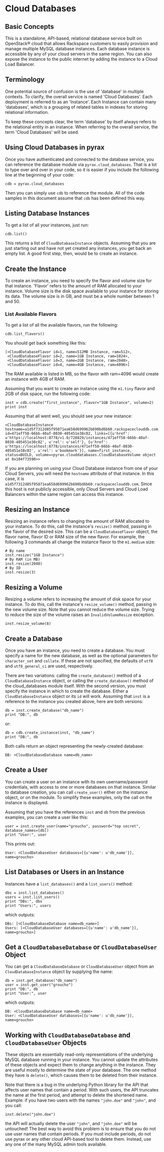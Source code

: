 # Cloud Databases

## Basic Concepts
This is a standalone, API-based, relational database service built on OpenStack® cloud that allows Rackspace customers to easily provision and manage multiple MySQL database instances. Each database instance is accessible by any of your cloud servers in the same region. You can also expose the instance to the public internet by adding the instance to a Cloud Load Balancer.


## Terminology
One potential source of confusion is the use of 'database' in multiple contexts. To clarify, the overall service is named 'Cloud Databases'. Each deployment is referred to as an 'Instance'. Each Instance can contain many 'databases', which is a grouping of related tables in indexes for storing relational information.

To keep these concepts clear, the term 'database' by itself always refers to the relational entity in an instance. When referring to the overall service, the term 'Cloud Databases' will be used.


## Using Cloud Databases in pyrax
Once you have authenticated and connected to the database service, you can reference the database module via `pyrax.cloud_databases`. That is a lot to type over and over in your code, so it is easier if you include the following line at the beginning of your code:

    cdb = pyrax.cloud_databases

Then you can simply use `cdb` to reference the module. All of the code samples in this document assume that `cdb` has been defined this way.

## Listing Database Instances
To get a list of all your instances, just run:

    cdb.list()

This returns a list of `CloudDatabaseInstance` objects. Assuming that you are just starting out and have not yet created any instances, you get back an empty list. A good first step, then, would be to create an instance.


## Create the Instance
To create an instance, you need to specify the flavor and volume size for that instance. 'Flavor' refers to the amount of RAM allocated to your instance. Volume size is the disk space available to your instance for storing its data. The volume size is in GB, and must be a whole number between 1 and 50.


### List Available Flavors
To get a list of all the available flavors, run the following:

    cdb.list_flavors()

You should get back something like this:

    [<CloudDatabaseFlavor id=1, name=512MB Instance, ram=512>,
     <CloudDatabaseFlavor id=2, name=1GB Instance, ram=1024>,
     <CloudDatabaseFlavor id=3, name=2GB Instance, ram=2048>,
     <CloudDatabaseFlavor id=4, name=4GB Instance, ram=4096>]

The RAM available is listed in MB, so the flavor with ram=4096 would create an instance with 4GB of RAM.

Assuming that you want to create an instance using the `m1.tiny` flavor and 2GB of disk space, run the following code:

    inst = cdb.create("first_instance", flavor="1GB Instance", volume=2)
    print inst

Assuming that all went well, you should see your new instance:

    <CloudDatabaseInstance hostname=a1d5f7312d85f95071ea658d699962b690bd6b60.rackspaceclouddb.com, id=471eff58-66bb-40af-8030-405451e38c02, links=[{u'href': u'https://localhost:8778/v1.0/728829/instances/471eff58-66bb-40af-8030-405451e38c02', u'rel': u'self'}, {u'href': u'https://localhost:8778/instances/471eff58-66bb-40af-8030-405451e38c02', u'rel': u'bookmark'}], name=first_instance, status=BUILD, volume=<pyrax.clouddatabases.CloudDatabaseVolume object at 0x104f73590>>

If you are planning on using your Cloud Database instance from one of your Cloud Servers, you will need the `hostname` attribute of that instance. In this case, it is `a1d5f7312d85f95071ea658d699962b690bd6b60.rackspaceclouddb.com`. Since this host is not publicly accessible, only Cloud Servers and Cloud Load Balancers within the same region can access this instance.


## Resizing an Instance
Resizing an instance refers to changing the amount of RAM allocated to your instance. To do this, call the instance's `resize()` method, passing in the flavor of the desired size. This can be a `CloudDatabaseFlavor` object, the flavor name, flavor ID or RAM size of the new flavor. For example, the following 3 commands all change the instance flavor to the `m1.medium` size:

    # By name
    inst.resize("1GB Instance")
    # By RAM (in MB)
    inst.resize(2048)
    # By ID
    inst.resize(3)


## Resizing a Volume
Resizing a volume refers to increasing the amount of disk space for your instance. To do this, call the instance's `resize_volume()` method, passing in the new volume size. Note that you cannot reduce the volume size. Trying to reduce the size of the volume raises an `InvalidVolumeResize` exception.

    inst.resize_volume(8)


## Create a Database
Once you have an instance, you need to create a database. You must specify a name for the new database, as well as the optional parameters for `character_set` and `collate`. If these are not specified, the defaults of `utf8` and `utf8_general_ci` are used, respectively.

There are two variations: calling the `create_database()` method of a `CloudDatabaseInstance` object, or calling the `create_database()` method of the cloud_databases module itself. With the second version, you must specify the instance in which to create the database. Either a `CloudDatabaseInstance` object or its `id` will work. Assuming that `inst` is a reference to the instance you created above, here are both versions:

    db = inst.create_database("db_name")
    print "DB:", db

or:

    db = cdb.create_instance(inst, "db_name")
    print "DB:", db

Both calls return an object representing the newly-created database:

    DB: <CloudDatabaseDatabase name=db_name>


## Create a User
You can create a user on an instance with its own username/password credentials, with access to one or more databases on that instance. Similar to database creation, you can call `create_user()` either on the instance object, or on the module. To simplify these examples, only the call on the instance is displayed.

Assuming that you have the references `inst` and `db` from the previous examples, you can create a user like this:

    user = inst.create_user(name="groucho", password="top secret", database_names=[db])
    print "User:", user

This prints out:

    User: <CloudDatabaseUser databases=[{u'name': u'db_name'}], name=groucho>


## List Databases or Users in an Instance
Instances have a `list_databases()` and a `list_users()` method:

    dbs = inst.list_databases()
    users = inst.list_users()
    print "DBs:", dbs
    print "Users:", users

which outputs:

    DBs: [<CloudDatabaseDatabase name=db_name>]
    Users: [<CloudDatabaseUser databases=[{u'name': u'db_name'}], name=groucho>]


## Get a `CloudDatabaseDatabase` or `CloudDatabaseUser` Object
You can get a `CloudDatabaseDatabase` or `CloudDatabaseUser` object from an `CloudDatabaseInstance` object by supplying the name:

    db = inst.get_database("db_name")
    user = inst.get_user("groucho")
    print "DB:", db
    print "User:", user

which outputs:

    DB: <CloudDatabaseDatabase name=db_name>
    User: <CloudDatabaseUser databases=[{u'name': u'db_name'}], name=groucho>


## Working with `CloudDatabaseDatabase` and `CloudDatabaseUser` Objects
These objects are essentially read-only representations of the underlying MySQL database running in your instance. You cannot update the attributes of these objects and expect them to change anything in the instance. They are useful mostly to determine the state of your database. The one method they have is `delete()`, which causes them to be deleted from their instance.

Note that there is a bug in the underlying Python library for the API that affects user names that contain a period. With such users, the API truncates the name at the first period, and attempt to delete the shortened name. Example: if you have two users with the names `"john.doe"` and `"john"`, and you call:

    inst.delete("john.doe")

the API will actually delete the user `"john"`, and `"john.doe"` will be untouched! The best way to avoid this problem is to ensure that you do not use user names that contain periods. If you must include periods, do not use pyrax or any other cloud API-based tool to delete them. Instead, use any one of the many MySQL admin tools available.













